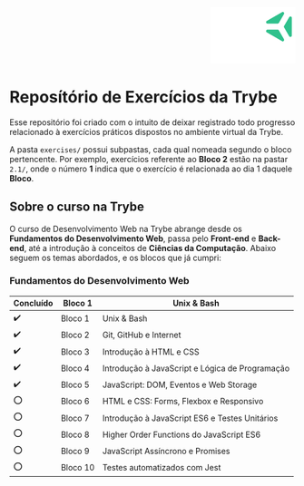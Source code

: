 <div align="right">
  <img src="./assets/trybelogo.png" width="150px" />
</div>

# Reposítório de Exercícios da Trybe 

Esse repositório foi criado com o intuito de deixar registrado todo progresso relacionado à exercícios práticos
dispostos no ambiente virtual da Trybe. <br />

A pasta `exercises/` possui subpastas, cada qual nomeada segundo o bloco pertencente. Por exemplo, exercícios referente 
ao __Bloco 2__ estão na pastar `2.1/`, onde o número __1__ indica que o exercício é relacionada ao dia 1 daquele __Bloco__. <br />

## Sobre o curso na Trybe
O curso de Desenvolvimento Web na Trybe abrange desde os __Fundamentos do Desenvolvimento Web__, passa pelo __Front-end__ e __Back-end__, até 
a introdução à conceitos de __Ciências da Computação__. Abaixo seguem os temas abordados, e os blocos que já cumpri:

### Fundamentos do Desenvolvimento Web
 Concluído | Bloco 1 | Unix & Bash 
-----------|---------|------------
:heavy_check_mark:| Bloco 1 | Unix & Bash 
:heavy_check_mark:| Bloco 2 | Git, GitHub e Internet 
:heavy_check_mark:| Bloco 3 | Introdução à HTML e CSS
:heavy_check_mark: | Bloco 4 | Introdução à JavaScript e Lógica de Programação 
:heavy_check_mark:| Bloco 5 | JavaScript: DOM, Eventos e Web Storage 
:o: | Bloco 6 | HTML e CSS: Forms, Flexbox e Responsivo 
:o: | Bloco 7 | Introdução à JavaScript ES6 e Testes Unitários 
:o: | Bloco 8 | Higher Order Functions do JavaScript ES6 
:o: | Bloco 9 | JavaScript Assíncrono e Promises 
:o: | Bloco 10| Testes automatizados com Jest 


